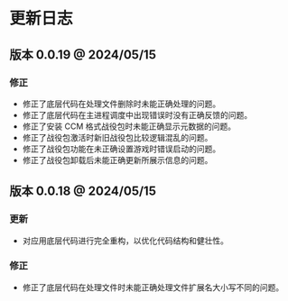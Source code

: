 # 更新日志

## 版本 0.0.19 @ 2024/05/15

### 修正

- 修正了底层代码在处理文件删除时未能正确处理的问题。
- 修正了底层代码在主进程调度中出现错误时没有正确反馈的问题。
- 修正了安装 CCM 格式战役包时未能正确显示元数据的问题。
- 修正了战役包激活时新旧战役包比较逻辑混乱的问题。
- 修正了战役包功能在未正确设置游戏时错误启动的问题。
- 修正了战役包卸载后未能正确更新所展示信息的问题。

## 版本 0.0.18 @ 2024/05/15

### 更新

- 对应用底层代码进行完全重构，以优化代码结构和健壮性。

### 修正

- 修正了底层代码在处理文件时未能正确处理文件扩展名大小写不同的问题。

<!--



## 版本 0.0.17

### 更新

### 修正


## 版本 0.0.16

### 更新

### 修正

## 版本 0.0.15

### 更新

### 修正

## 版本 0.0.13

### 更新

### 修正

## 版本 0.0.10
-->
